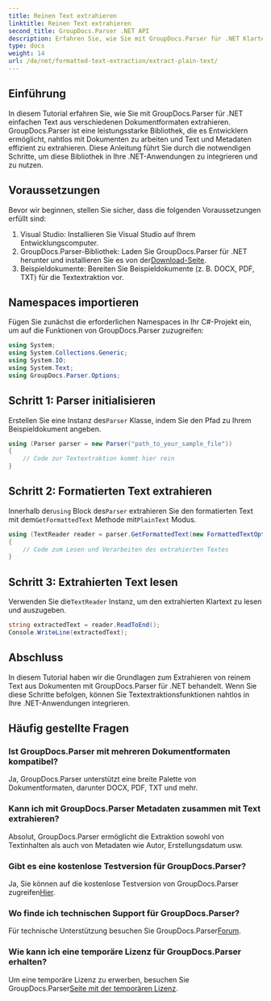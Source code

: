 ```yaml
---
title: Reinen Text extrahieren
linktitle: Reinen Text extrahieren
second_title: GroupDocs.Parser .NET API
description: Erfahren Sie, wie Sie mit GroupDocs.Parser für .NET Klartext aus Dokumenten extrahieren. Einfache Schritte zur Integration der Textextraktion in Ihre Anwendungen.
type: docs
weight: 14
url: /de/net/formatted-text-extraction/extract-plain-text/
---
```

## Einführung
In diesem Tutorial erfahren Sie, wie Sie mit GroupDocs.Parser für .NET einfachen Text aus verschiedenen Dokumentformaten extrahieren. GroupDocs.Parser ist eine leistungsstarke Bibliothek, die es Entwicklern ermöglicht, nahtlos mit Dokumenten zu arbeiten und Text und Metadaten effizient zu extrahieren. Diese Anleitung führt Sie durch die notwendigen Schritte, um diese Bibliothek in Ihre .NET-Anwendungen zu integrieren und zu nutzen.
## Voraussetzungen
Bevor wir beginnen, stellen Sie sicher, dass die folgenden Voraussetzungen erfüllt sind:
1. Visual Studio: Installieren Sie Visual Studio auf Ihrem Entwicklungscomputer.
2.  GroupDocs.Parser-Bibliothek: Laden Sie GroupDocs.Parser für .NET herunter und installieren Sie es von der[Download-Seite](https://releases.groupdocs.com/parser/net/).
3. Beispieldokumente: Bereiten Sie Beispieldokumente (z. B. DOCX, PDF, TXT) für die Textextraktion vor.

## Namespaces importieren
Fügen Sie zunächst die erforderlichen Namespaces in Ihr C#-Projekt ein, um auf die Funktionen von GroupDocs.Parser zuzugreifen:
```csharp
using System;
using System.Collections.Generic;
using System.IO;
using System.Text;
using GroupDocs.Parser.Options;
```
## Schritt 1: Parser initialisieren
 Erstellen Sie eine Instanz des`Parser` Klasse, indem Sie den Pfad zu Ihrem Beispieldokument angeben.
```csharp
using (Parser parser = new Parser("path_to_your_sample_file"))
{
    // Code zur Textextraktion kommt hier rein
}
```
## Schritt 2: Formatierten Text extrahieren
 Innerhalb der`using` Block des`Parser` extrahieren Sie den formatierten Text mit dem`GetFormattedText` Methode mit`PlainText` Modus.
```csharp
using (TextReader reader = parser.GetFormattedText(new FormattedTextOptions(FormattedTextMode.PlainText)))
{
    // Code zum Lesen und Verarbeiten des extrahierten Textes
}
```
## Schritt 3: Extrahierten Text lesen
 Verwenden Sie die`TextReader` Instanz, um den extrahierten Klartext zu lesen und auszugeben.
```csharp
string extractedText = reader.ReadToEnd();
Console.WriteLine(extractedText);
```

## Abschluss
In diesem Tutorial haben wir die Grundlagen zum Extrahieren von reinem Text aus Dokumenten mit GroupDocs.Parser für .NET behandelt. Wenn Sie diese Schritte befolgen, können Sie Textextraktionsfunktionen nahtlos in Ihre .NET-Anwendungen integrieren.

## Häufig gestellte Fragen
### Ist GroupDocs.Parser mit mehreren Dokumentformaten kompatibel?
Ja, GroupDocs.Parser unterstützt eine breite Palette von Dokumentformaten, darunter DOCX, PDF, TXT und mehr.
### Kann ich mit GroupDocs.Parser Metadaten zusammen mit Text extrahieren?
Absolut, GroupDocs.Parser ermöglicht die Extraktion sowohl von Textinhalten als auch von Metadaten wie Autor, Erstellungsdatum usw.
### Gibt es eine kostenlose Testversion für GroupDocs.Parser?
 Ja, Sie können auf die kostenlose Testversion von GroupDocs.Parser zugreifen[Hier](https://releases.groupdocs.com/).
### Wo finde ich technischen Support für GroupDocs.Parser?
 Für technische Unterstützung besuchen Sie GroupDocs.Parser[Forum](https://forum.groupdocs.com/c/parser/17).
### Wie kann ich eine temporäre Lizenz für GroupDocs.Parser erhalten?
 Um eine temporäre Lizenz zu erwerben, besuchen Sie GroupDocs.Parser[Seite mit der temporären Lizenz](https://purchase.groupdocs.com/temporary-license/).